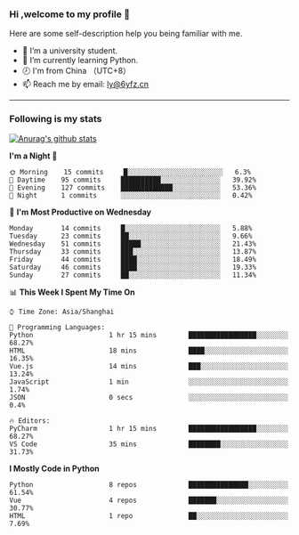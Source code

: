 ### Hi ,welcome to my profile 👋
Here are some self-description help you being familiar with me.
<!--
**liuyunfz/liuyunfz** is a ✨ _special_ ✨ repository because its `README.md` (this file) appears on your GitHub profile.
- 👯 I’m looking to collaborate on ...
- 🤔 I’m looking for help with ...
Here are some ideas to get you started:
-->
- 🏫 I’m a university student.
- 💪 I’m currently learning Python.
- 🕗 I'm from China （UTC+8）
- 📫 Reach me by email: [ly@6yfz.cn](mailto:ly@6yfz.cn)
  
---
### Following is my stats
  
[![Anurag's github stats](https://github-readme-stats.vercel.app/api?username=liuyunfz)](https://github.com/anuraghazra/github-readme-stats)
  
<!--START_SECTION:waka-->
**I'm a Night 🦉** 

```text
🌞 Morning    15 commits     █░░░░░░░░░░░░░░░░░░░░░░░░   6.3% 
🌆 Daytime    95 commits     ██████████░░░░░░░░░░░░░░░   39.92% 
🌃 Evening    127 commits    █████████████░░░░░░░░░░░░   53.36% 
🌙 Night      1 commits      ░░░░░░░░░░░░░░░░░░░░░░░░░   0.42%

```
📅 **I'm Most Productive on Wednesday** 

```text
Monday       14 commits     █░░░░░░░░░░░░░░░░░░░░░░░░   5.88% 
Tuesday      23 commits     ██░░░░░░░░░░░░░░░░░░░░░░░   9.66% 
Wednesday    51 commits     █████░░░░░░░░░░░░░░░░░░░░   21.43% 
Thursday     33 commits     ███░░░░░░░░░░░░░░░░░░░░░░   13.87% 
Friday       44 commits     ████░░░░░░░░░░░░░░░░░░░░░   18.49% 
Saturday     46 commits     ████░░░░░░░░░░░░░░░░░░░░░   19.33% 
Sunday       27 commits     ██░░░░░░░░░░░░░░░░░░░░░░░   11.34%

```


📊 **This Week I Spent My Time On** 

```text
⌚︎ Time Zone: Asia/Shanghai

💬 Programming Languages: 
Python                   1 hr 15 mins        █████████████████░░░░░░░░   68.27% 
HTML                     18 mins             ████░░░░░░░░░░░░░░░░░░░░░   16.35% 
Vue.js                   14 mins             ███░░░░░░░░░░░░░░░░░░░░░░   13.24% 
JavaScript               1 min               ░░░░░░░░░░░░░░░░░░░░░░░░░   1.74% 
JSON                     0 secs              ░░░░░░░░░░░░░░░░░░░░░░░░░   0.4%

🔥 Editors: 
PyCharm                  1 hr 15 mins        █████████████████░░░░░░░░   68.27% 
VS Code                  35 mins             ████████░░░░░░░░░░░░░░░░░   31.73%

```

**I Mostly Code in Python** 

```text
Python                   8 repos             ███████████████░░░░░░░░░░   61.54% 
Vue                      4 repos             ███████░░░░░░░░░░░░░░░░░░   30.77% 
HTML                     1 repo              ██░░░░░░░░░░░░░░░░░░░░░░░   7.69%

```



<!--END_SECTION:waka-->
